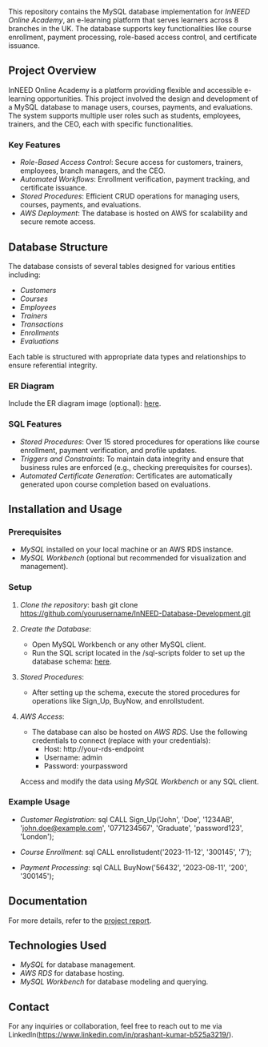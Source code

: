 This repository contains the MySQL database implementation for *InNEED Online Academy*, an e-learning platform that serves learners across 8 branches in the UK. The database supports key functionalities like course enrollment, payment processing, role-based access control, and certificate issuance.

## Project Overview

InNEED Online Academy is a platform providing flexible and accessible e-learning opportunities. This project involved the design and development of a MySQL database to manage users, courses, payments, and evaluations. The system supports multiple user roles such as students, employees, trainers, and the CEO, each with specific functionalities.

### Key Features
- *Role-Based Access Control*: Secure access for customers, trainers, employees, branch managers, and the CEO.
- *Automated Workflows*: Enrollment verification, payment tracking, and certificate issuance.
- *Stored Procedures*: Efficient CRUD operations for managing users, courses, payments, and evaluations.
- *AWS Deployment*: The database is hosted on AWS for scalability and secure remote access.

## Database Structure

The database consists of several tables designed for various entities including:
- *Customers*
- *Courses*
- *Employees*
- *Trainers*
- *Transactions*
- *Enrollments*
- *Evaluations*

Each table is structured with appropriate data types and relationships to ensure referential integrity.

### ER Diagram
Include the ER diagram image (optional):
[here](https://drive.google.com/file/d/1N7VChcDTE3Bk9tD6eV7uLgjIjUpjNB-1/view?usp=sharing).

### SQL Features
- *Stored Procedures*: Over 15 stored procedures for operations like course enrollment, payment verification, and profile updates.
- *Triggers and Constraints*: To maintain data integrity and ensure that business rules are enforced (e.g., checking prerequisites for courses).
- *Automated Certificate Generation*: Certificates are automatically generated upon course completion based on evaluations.

## Installation and Usage

### Prerequisites
- *MySQL* installed on your local machine or an AWS RDS instance.
- *MySQL Workbench* (optional but recommended for visualization and management).

### Setup

1. *Clone the repository*:
   bash
   git clone https://github.com/yourusername/InNEED-Database-Development.git
   

2. *Create the Database*:
   - Open MySQL Workbench or any other MySQL client.
   - Run the SQL script located in the /sql-scripts folder to set up the database schema:
     [here](https://docs.google.com/document/d/1Yn_Vl_DnlwEwZ0mUWsEZAAhLHxsDNfIr/edit?usp=sharing&ouid=117613726400409974751&rtpof=true&sd=true).

3. *Stored Procedures*:
   - After setting up the schema, execute the stored procedures for operations like Sign_Up, BuyNow, and enrollstudent.

4. *AWS Access*:
   - The database can also be hosted on *AWS RDS*. Use the following credentials to connect (replace with your credentials):
     - Host: http://your-rds-endpoint
     - Username: admin
     - Password: yourpassword
   
   Access and modify the data using *MySQL Workbench* or any SQL client.

### Example Usage
- *Customer Registration*:
   sql
   CALL Sign_Up('John', 'Doe', '1234AB', 'john.doe@example.com', '0771234567', 'Graduate', 'password123', 'London');
   
- *Course Enrollment*:
   sql
   CALL enrollstudent('2023-11-12', '300145', '7');
   
- *Payment Processing*:
   sql
   CALL BuyNow('56432', '2023-08-11', '200', '300145');
   

## Documentation
For more details, refer to the [project report](https://drive.google.com/file/d/1QasXwffBrnm85-mFZjW6gidx9GCDBP7S/view?usp=drive_link).

## Technologies Used
- *MySQL* for database management.
- *AWS RDS* for database hosting.
- *MySQL Workbench* for database modeling and querying.

## Contact
For any inquiries or collaboration, feel free to reach out to me via LinkedIn(https://www.linkedin.com/in/prashant-kumar-b525a3219/).
